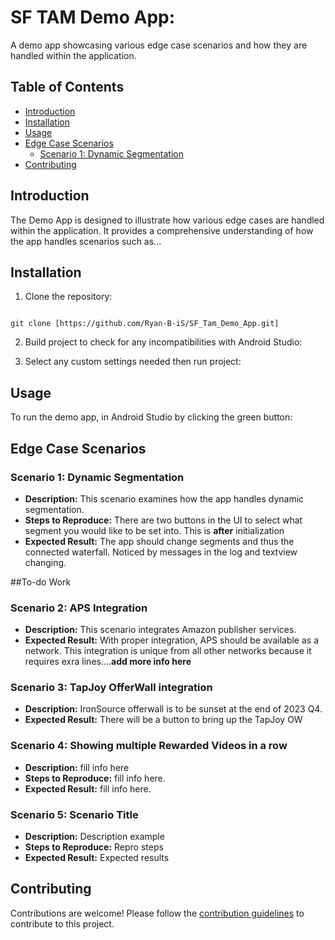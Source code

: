 # SF TAM Demo App:


A demo app showcasing various edge case scenarios and how they are handled within the application.

## Table of Contents

- [Introduction](#introduction)
- [Installation](#installation)
- [Usage](#usage)
- [Edge Case Scenarios](#edge-case-scenarios)
    - [Scenario 1: Dynamic Segmentation](#scenario-1-null-values)
- [Contributing](#contributing)

## Introduction

The Demo App is designed to illustrate how various edge cases are handled within the application. It provides a comprehensive understanding of how the app handles scenarios such as...

## Installation

1. Clone the repository:

<code>
git clone [https://github.com/Ryan-B-iS/SF_Tam_Demo_App.git]
</code>

2. Build project to check for any incompatibilities with Android Studio:


3. Select any custom settings needed then run project:

## Usage

To run the demo app, in Android Studio by clicking the green button:



## Edge Case Scenarios

### Scenario 1: Dynamic Segmentation

- **Description:** This scenario examines how the app handles dynamic segmentation.
- **Steps to Reproduce:** There are two buttons in the UI to select what segment you would like to be set into. This is __after__ initialization
- **Expected Result:** The app should change segments and thus the connected waterfall. Noticed by messages in the log and textview changing.

##To-do Work

### Scenario 2: APS Integration

- **Description:** This scenario integrates Amazon publisher services.
- **Expected Result:** With proper integration, APS should be available as a network. This integration is unique from all other networks because it requires exra lines....__add more info here__

### Scenario 3: TapJoy OfferWall integration

- **Description:** IronSource offerwall is to be sunset at the end of 2023 Q4.
- **Expected Result:** There will be a button to bring up the TapJoy OW

### Scenario 4: Showing multiple Rewarded Videos in a row

- **Description:** fill info here
- **Steps to Reproduce:** fill info here.
- **Expected Result:** fill info here. 

### Scenario 5: Scenario Title

- **Description:** Description example
- **Steps to Reproduce:** Repro steps 
- **Expected Result:** Expected results
## Contributing

Contributions are welcome! Please follow the [contribution guidelines](CONTRIBUTING.md) to contribute to this project.

